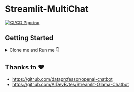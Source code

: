 # Streamlit-MultiChat

[![CI/CD Pipeline](https://github.com/JAlcocerT/openai-chatbot/actions/workflows/GithubActions-CICD.yml/badge.svg)](https://github.com/JAlcocerT/openai-chatbot/actions/workflows/GithubActions-CICD.yml)


## Getting Started 

<details>
  <summary>Clone me and Run me 👇</summary>
  &nbsp;

Try the Project quickly with [Python Venv's](https://fossengineer.com/python-dependencies-for-ai/):

```sh
python -m venv multichat #create it

multichat\Scripts\activate #activate venv (windows)
source multichat/bin/activate #(linux)
```

```sh
pip install -r requirements.txt #all at once
streamlit run Z_multichat.py
```

* Make sure to have [ollama ready](https://fossengineer.com/selfhosting-llms-ollama/) and running your desired model!
* Prepare the API Keys in any of:
    * .streamlit/secrets.toml
    * As environment Variable
        * Linux - export OPENAI_API_KEY="YOUR_API_KEY"
        * CMD - set OPENAI_API_KEY=YOUR_API_KEY
        * PS - $env:OPENAI_API_KEY="YOUR_API_KEY"
        * Docker-Compose
    * Through the Streamlit UI
</details>


## Thanks to ❤️

* https://github.com/dataprofessor/openai-chatbot
* https://github.com/AIDevBytes/Streamlit-Ollama-Chatbot